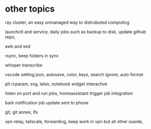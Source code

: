 # other topics

ray cluster, an easy unmanaged way to distrubuted computing

launchctl and service, daily jobs such as backup to disk, update github repo,

awk and sed

rsync, keep folders in sync

whisper transcribe

vscode setting json, autosave, color, keys, search ignore, auto format 

plt rcparam, svg, latex, notebook widget interactive

listen on port and run jobs, homeassistant trigger job integration

bark notification job update sent to phone

git, git annex, lfs

vpn relay, tailscale, forwarding, keep work in vpn but all other ouside, 


